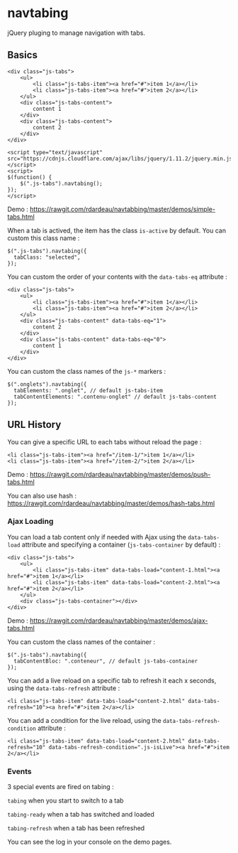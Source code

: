 navtabing
==========

jQuery pluging to manage navigation with tabs.

## Basics

```
<div class="js-tabs">
    <ul>
        <li class="js-tabs-item"><a href="#">item 1</a></li>
        <li class="js-tabs-item"><a href="#">item 2</a></li>
    </ul>
    <div class="js-tabs-content">
        content 1
    </div>
    <div class="js-tabs-content">
        content 2
    </div>
</div>

<script type="text/javascript" src="https://cdnjs.cloudflare.com/ajax/libs/jquery/1.11.2/jquery.min.js"></script>
<script>
$(function() {
    $(".js-tabs").navtabing();
});
</script>
```
Demo : https://rawgit.com/rdardeau/navtabbing/master/demos/simple-tabs.html

When a tab is actived, the item has the class ```is-active``` by default. You can custom this class name :
```
$(".js-tabs").navtabing({
  tabClass: "selected",
});
```

You can custom the order of your contents with the ```data-tabs-eq``` attribute :
```
<div class="js-tabs">
    <ul>
        <li class="js-tabs-item"><a href="#">item 1</a></li>
        <li class="js-tabs-item"><a href="#">item 2</a></li>
    </ul>
    <div class="js-tabs-content" data-tabs-eq="1">
        content 2
    </div>
    <div class="js-tabs-content" data-tabs-eq="0">
        content 1
    </div>
</div>
```

You can custom the class names of the ```js-*``` markers :
```
$(".onglets").navtabing({
  tabElements: ".onglet", // default js-tabs-item
  tabContentElements: ".contenu-onglet" // default js-tabs-content
});
```

## URL History

You can give a specific URL to each tabs without reload the page :
```
<li class="js-tabs-item"><a href="/item-1/">item 1</a></li>
<li class="js-tabs-item"><a href="/item-2/">item 2</a></li>
```
Demo : https://rawgit.com/rdardeau/navtabbing/master/demos/push-tabs.html

You can also use hash : https://rawgit.com/rdardeau/navtabbing/master/demos/hash-tabs.html

### Ajax Loading

You can load a tab content only if needed with Ajax using the ```data-tabs-load``` attribute and specifying a container (```js-tabs-container``` by default) :
```
<div class="js-tabs">
    <ul>
        <li class="js-tabs-item" data-tabs-load="content-1.html"><a href="#">item 1</a></li>
        <li class="js-tabs-item" data-tabs-load="content-2.html"><a href="#">item 2</a></li>
    </ul>
    <div class="js-tabs-container"></div>
</div>
```
Demo : https://rawgit.com/rdardeau/navtabbing/master/demos/ajax-tabs.html

You can custom the class names of the container :
```
$(".js-tabs").navtabing({
  tabContentBloc: ".conteneur", // default js-tabs-container
});
```

You can add a live reload on a specific tab to refresh it each x seconds, using the ```data-tabs-refresh``` attribute :
```
<li class="js-tabs-item" data-tabs-load="content-2.html" data-tabs-refresh="10"><a href="#">item 2</a></li>
```

You can add a condition for the live reload, using the ```data-tabs-refresh-condition``` attribute :
```
<li class="js-tabs-item" data-tabs-load="content-2.html" data-tabs-refresh="10" data-tabs-refresh-condition=".js-isLive"><a href="#">item 2</a></li>
```

### Events

3 special events are fired on tabing :

```tabing``` when you start to switch to a tab

```tabing-ready``` when a tab has switched and loaded

```tabing-refresh``` when a tab has been refreshed

You can see the log in your console on the demo pages.
